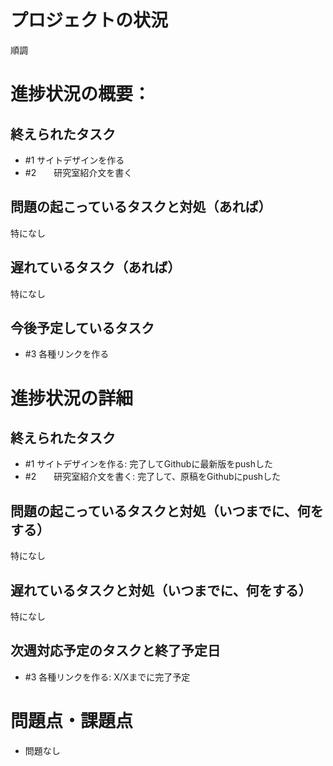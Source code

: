 # プロジェクトの状況
順調

# 進捗状況の概要：

## 終えられたタスク

* #1 サイトデザインを作る
* #2　　研究室紹介文を書く

## 問題の起こっているタスクと対処（あれば）

特になし

## 遅れているタスク（あれば）

特になし

## 今後予定しているタスク

* #3 各種リンクを作る

# 進捗状況の詳細

## 終えられたタスク

* #1 サイトデザインを作る: 完了してGithubに最新版をpushした
* #2　　研究室紹介文を書く: 完了して、原稿をGithubにpushした

## 問題の起こっているタスクと対処（いつまでに、何をする）

特になし

## 遅れているタスクと対処（いつまでに、何をする）

特になし

## 次週対応予定のタスクと終了予定日

* #3 各種リンクを作る: X/Xまでに完了予定

# 問題点・課題点

* 問題なし
